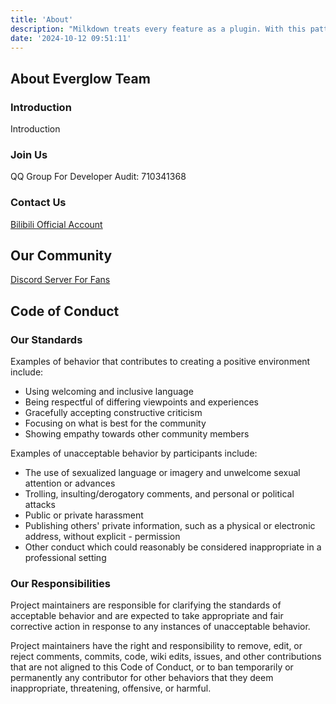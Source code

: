 ```yaml
---
title: 'About'
description: "Milkdown treats every feature as a plugin. With this pattern, developers can choose what they need in an editor instead of bundling all features even they won't need. Developers can extend their plugins to satisfy their habits such as defining a vim keymap via a custom plugin."
date: '2024-10-12 09:51:11'
---
```


## About Everglow Team

### Introduction

Introduction

### Join Us

QQ Group For Developer Audit: 710341368

### Contact Us

[Bilibili Official Account](https://space.bilibili.com/1079503056)

## Our Community

[Discord Server For Fans](https://discord.gg/pdXvp89Dbp)

## Code of Conduct

### Our Standards

Examples of behavior that contributes to creating a positive environment include:

- Using welcoming and inclusive language
- Being respectful of differing viewpoints and experiences
- Gracefully accepting constructive criticism
- Focusing on what is best for the community
- Showing empathy towards other community members

Examples of unacceptable behavior by participants include:

- The use of sexualized language or imagery and unwelcome sexual attention or advances
- Trolling, insulting/derogatory comments, and personal or political attacks
- Public or private harassment
- Publishing others' private information, such as a physical or electronic address, without explicit - permission
- Other conduct which could reasonably be considered inappropriate in a professional setting

### Our Responsibilities

Project maintainers are responsible for clarifying the standards of acceptable behavior and are expected to take appropriate and fair corrective action in response to any instances of unacceptable behavior.

Project maintainers have the right and responsibility to remove, edit, or reject comments, commits, code, wiki edits, issues, and other contributions that are not aligned to this Code of Conduct, or to ban temporarily or permanently any contributor for other behaviors that they deem inappropriate, threatening, offensive, or harmful.
